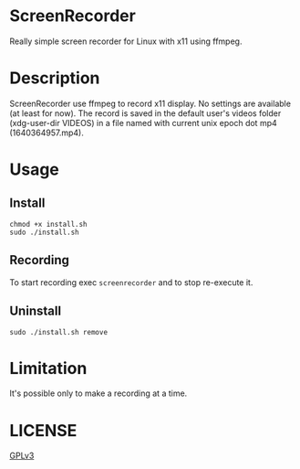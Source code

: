 # ScreenRecorder

Really simple screen recorder for Linux with x11 using ffmpeg.

# Description

ScreenRecorder use ffmpeg to record x11 display. No settings are available (at least for now). 
The record is saved in the default user's videos folder (xdg-user-dir VIDEOS) in a file named with current unix epoch dot mp4 (1640364957.mp4).

# Usage

## Install

```
chmod +x install.sh
sudo ./install.sh
```

## Recording

To start recording exec `screenrecorder` and to stop re-execute it.

## Uninstall

```
sudo ./install.sh remove
```

# Limitation

It's possible only to make a recording at a time.

# LICENSE

[GPLv3](LICENSE)
